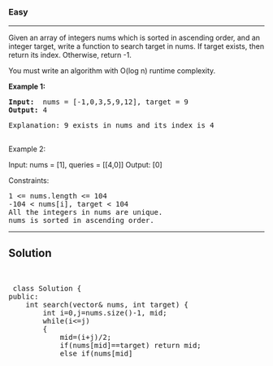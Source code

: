 
<h2><a href="https://leetcode.com/problems/binary-search/description/"></a></h2>
<h3>Easy</h3>
<hr>
<div><p>
 Given an array of integers nums which is sorted in ascending order, and an integer target, write a function to search target in nums. If target exists, then return its index. Otherwise, return -1.

You must write an algorithm with O(log n) runtime complexity.
</p>


<p><strong>Example 1:</strong></p>
<pre><strong>Input:</strong>  nums = [-1,0,3,5,9,12], target = 9
<strong>Output:</strong> 4
</pre>
<pre>
Explanation: 9 exists in nums and its index is 4
  </pre>
  
Example 2:

Input: nums = [1], queries = [[4,0]]
Output: [0]
 

Constraints:
<pre>
1 <= nums.length <= 104
-104 < nums[i], target < 104
All the integers in nums are unique.
nums is sorted in ascending order.
</pre>
<hr>
 <h2><strong><b>Solution</b></strong></h2>
 <br>
 <pre>
 class Solution {
public:
    int search(vector<int>& nums, int target) {
        int i=0,j=nums.size()-1, mid;
        while(i<=j)
        {
            mid=(i+j)/2;
            if(nums[mid]==target) return mid;
            else if(nums[mid]<target) i=mid+1;
            else j=mid-1;
        }
        return -1;
    }
};
 </pre>

